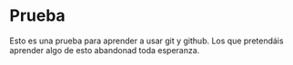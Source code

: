 # Prueba
Esto es una prueba para aprender a usar git y github.
Los que pretendáis aprender algo de esto abandonad toda esperanza.
